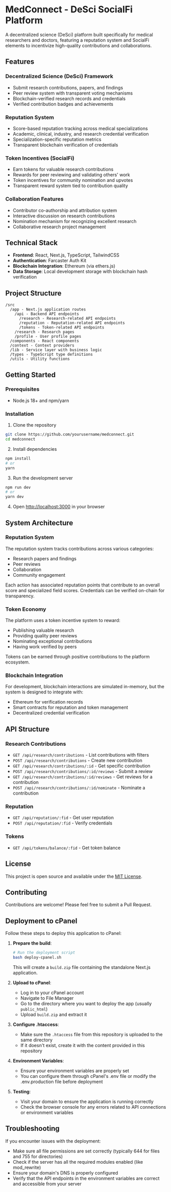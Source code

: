 # MedConnect - DeSci SocialFi Platform

A decentralized science (DeSci) platform built specifically for medical researchers and doctors, featuring a reputation system and SocialFi elements to incentivize high-quality contributions and collaborations.

## Features

### Decentralized Science (DeSci) Framework
- Submit research contributions, papers, and findings
- Peer review system with transparent voting mechanisms
- Blockchain-verified research records and credentials
- Verified contribution badges and achievements

### Reputation System
- Score-based reputation tracking across medical specializations
- Academic, clinical, industry, and research credential verification
- Specialization-specific reputation metrics
- Transparent blockchain verification of credentials

### Token Incentives (SocialFi)
- Earn tokens for valuable research contributions
- Rewards for peer reviewing and validating others' work
- Token incentives for community nomination and upvotes
- Transparent reward system tied to contribution quality

### Collaboration Features
- Contributor co-authorship and attribution system
- Interactive discussion on research contributions
- Nomination mechanism for recognizing excellent research
- Collaborative research project management

## Technical Stack

- **Frontend**: React, Next.js, TypeScript, TailwindCSS
- **Authentication**: Farcaster Auth Kit
- **Blockchain Integration**: Ethereum (via ethers.js)
- **Data Storage**: Local development storage with blockchain hash verification

## Project Structure

```
/src
  /app - Next.js application routes
    /api - Backend API endpoints
      /research - Research-related API endpoints
      /reputation - Reputation-related API endpoints
      /tokens - Token-related API endpoints
    /research - Research pages
    /profile - User profile pages
  /components - React components
  /context - Context providers
  /lib - Service layer with business logic
  /types - TypeScript type definitions
  /utils - Utility functions
```

## Getting Started

### Prerequisites
- Node.js 18+ and npm/yarn

### Installation

1. Clone the repository
```bash
git clone https://github.com/yourusername/medconnect.git
cd medconnect
```

2. Install dependencies
```bash
npm install
# or
yarn
```

3. Run the development server
```bash
npm run dev
# or
yarn dev
```

4. Open [http://localhost:3000](http://localhost:3000) in your browser

## System Architecture

### Reputation System
The reputation system tracks contributions across various categories:
- Research papers and findings
- Peer reviews
- Collaboration
- Community engagement

Each action has associated reputation points that contribute to an overall score and specialized field scores. Credentials can be verified on-chain for transparency.

### Token Economy
The platform uses a token incentive system to reward:
- Publishing valuable research
- Providing quality peer reviews
- Nominating exceptional contributions
- Having work verified by peers

Tokens can be earned through positive contributions to the platform ecosystem.

### Blockchain Integration
For development, blockchain interactions are simulated in-memory, but the system is designed to integrate with:
- Ethereum for verification records
- Smart contracts for reputation and token management
- Decentralized credential verification

## API Structure

### Research Contributions
- `GET /api/research/contributions` - List contributions with filters
- `POST /api/research/contributions` - Create new contribution
- `GET /api/research/contributions/:id` - Get specific contribution
- `POST /api/research/contributions/:id/reviews` - Submit a review
- `GET /api/research/contributions/:id/reviews` - Get reviews for a contribution
- `POST /api/research/contributions/:id/nominate` - Nominate a contribution

### Reputation
- `GET /api/reputation/:fid` - Get user reputation
- `POST /api/reputation/:fid` - Verify credentials

### Tokens
- `GET /api/tokens/balance/:fid` - Get token balance

## License

This project is open source and available under the [MIT License](LICENSE).

## Contributing

Contributions are welcome! Please feel free to submit a Pull Request.

## Deployment to cPanel

Follow these steps to deploy this application to cPanel:

1. **Prepare the build**:
   ```bash
   # Run the deployment script
   bash deploy-cpanel.sh
   ```
   This will create a `build.zip` file containing the standalone Next.js application.

2. **Upload to cPanel**:
   - Log in to your cPanel account
   - Navigate to File Manager
   - Go to the directory where you want to deploy the app (usually `public_html`)
   - Upload `build.zip` and extract it

3. **Configure .htaccess**:
   - Make sure the `.htaccess` file from this repository is uploaded to the same directory
   - If it doesn't exist, create it with the content provided in this repository

4. **Environment Variables**:
   - Ensure your environment variables are properly set
   - You can configure them through cPanel's .env file or modify the .env.production file before deployment

5. **Testing**:
   - Visit your domain to ensure the application is running correctly
   - Check the browser console for any errors related to API connections or environment variables

## Troubleshooting

If you encounter issues with the deployment:

- Make sure all file permissions are set correctly (typically 644 for files and 755 for directories)
- Check if the server has all the required modules enabled (like mod_rewrite)
- Ensure your domain's DNS is properly configured
- Verify that the API endpoints in the environment variables are correct and accessible from your server
